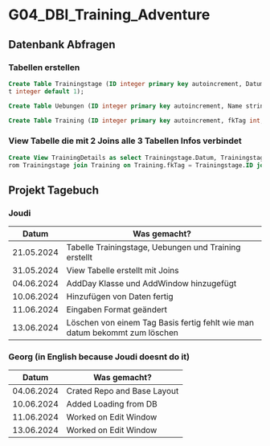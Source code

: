 # G04_DBI_Training_Adventure

## Datenbank Abfragen

### Tabellen erstellen
```sql
Create Table Trainingstage (ID integer primary key autoincrement, Datum date, Dauer time default 0, Schwierigkei
t integer default 1);
```

```sql
Create Table Uebungen (ID integer primary key autoincrement, Name string, Muskelgruppen string);
```

```sql
Create Table Training (ID integer primary key autoincrement, fkTag int, fkUebung int);
```

### View Tabelle die mit 2 Joins alle 3 Tabellen Infos verbindet
```sql
Create View TrainingDetails as select Trainingstage.Datum, Trainingstage.Dauer, Trainingstage.Schwierigkeit, Uebungen.Name, Uebungen.Muskelgruppen f
rom Trainingstage join Training on Training.fkTag = Trainingstage.ID join Uebungen on Training.fkUebung = Uebungen.ID;
```

## Projekt Tagebuch 

### Joudi
| Datum      | Was gemacht?                                                               |
|------------|----------------------------------------------------------------------------|
| 21.05.2024 | Tabelle Trainingstage, Uebungen und Training erstellt                      |
| 31.05.2024 | View Tabelle erstellt mit Joins                                            |
| 04.06.2024 | AddDay Klasse und AddWindow hinzugefügt                                    |
| 10.06.2024 | Hinzufügen von Daten fertig                                                |
| 11.06.2024 | Eingaben Format geändert                                                   |
| 13.06.2024 | Löschen von einem Tag Basis fertig fehlt wie man datum bekommt zum löschen |

### Georg (in English because Joudi doesnt do it)
| Datum      | Was gemacht?                |
|------------|-----------------------------|
| 04.06.2024 | Crated Repo and Base Layout |
| 10.06.2024 | Added Loading from DB       |
| 11.06.2024 | Worked on Edit Window       |
| 13.06.2024 | Worked on Edit Window       |